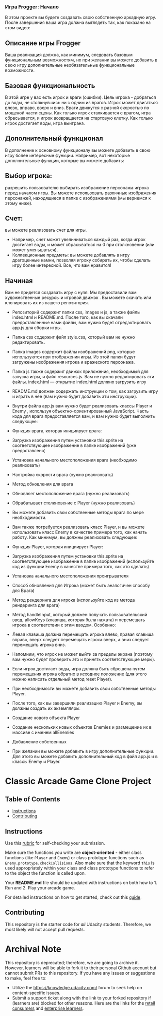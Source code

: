 ### Игра Frogger: Начало

В этом проекте вы будете создавать свою собственную аркадную игру. После завершения ваша игра должна выглядеть так, как показано на этом видео:
[](https://www.youtube.com/watch?v=SxeHV1kt7iU&feature=youtu.be)


## Описание игры Frogger
Ваша реализация должна, как минимум, следовать базовым функциональным возможностям, но при желании вы можете добавить в свою игру дополнительные необязательные функциональные возможности.


## Базовая функциональность
В этой игре у вас есть игрок и враги (ошибки). Цель игрока - добраться до воды, не столкнувшись ни с одним из врагов. Игрок может двигаться влево, вправо, вверх и вниз. Враги движутся с разной скоростью по мощеной части сцены. Как только игрок сталкивается с врагом, игра сбрасывается, и игрок возвращается на стартовую клетку. Как только игрок достигает воды, игра выиграна.





## Дополнительный функционал
В дополнение к основному функционалу вы можете добавить в свою игру более интересные функции. Например, вот некоторые дополнительные функции, которые вы можете добавить:

## Выбор игрока: 
разрешить пользователю выбирать изображение персонажа игрока перед началом игры. Вы можете использовать различные изображения персонажей, находящиеся в папке с изображениями (мы вернемся к этому ниже).
## Счет: 
вы можете реализовать счет для игры. 
- Например, счет может увеличиваться каждый раз, когда игрок достигает воды, и может сбрасываться на 0 при столкновении (или может уменьшаться).
- Коллекционные предметы: вы можете добавлять в игру драгоценные камни, позволяя игроку собирать их, чтобы сделать игру более интересной.
Все, что вам нравится!

## Начиная
Вам не придется создавать игру с нуля. Мы предоставили вам художественные ресурсы и игровой движок  . Вы можете скачать или клонировать их из нашего репозитория. 


- Репозиторий содержит папки css, images и js, а также файлы index.html и README.md. После того, как вы скачали предоставленные нами файлы, вам нужно будет отредактировать app.js  для сборки игры.


- Папка css содержит файл style.css, который вам не нужно редактировать.
- Папка images содержит файлы изображений png, которые используются при отображении игры. Из этой папки будут загружены изображения игрока и вражеского персонажа.
- Папка js также содержит движок приложения, необходимый для запуска игры, и файл resources.js. Вам не нужно редактировать эти файлы.
index.html — открытие index.html должно загрузить игру
- README.md должен содержать инструкции о том, как загрузить игру и играть в нее (вам нужно будет добавить эти инструкции).

- Внутри файла app.js  вам нужно будет реализовать классы Player  и Enemy  , используя объектно-ориентированный JavaScript. Часть кода для врага предоставляется вам, и вам нужно будет выполнить следующее:

- Функция врага, которая инициирует врага:
- Загрузка изображения путем установки this.sprite на соответствующее изображение в папке изображений (уже предоставлено)
- Установка начального местоположения врага (необходимо реализовать)
- Настройка скорости врага (нужно реализовать)
- Метод обновления для врага
- Обновляет местоположение врага (нужно реализовать)
- Обрабатывает столкновение с Player (нужно реализовать)
- Вы можете добавить свои собственные методы врага по мере необходимости.

- Вам также потребуется реализовать класс Player, и вы можете использовать класс Enemy в качестве примера того, как начать работу. Как минимум, вы должны реализовать следующее:

- Функция Player, которая инициирует Player:
- Загрузка изображения путем установки this.sprite на соответствующее изображение в папке изображений (используйте код из функции Enemy в качестве примера того, как это сделать)
- Установка начального местоположения проигрывателя
- Способ обновления для Игрока (может быть аналогичен способу для Врага)
- Метод рендеринга для игрока (используйте код из метода рендеринга для врага)
- Метод handleInput, который должен получать пользовательский ввод, allowKeys  (клавиша, которая была нажата) и перемещать игрока в соответствии с этим вводом. Особенно:
- Левая клавиша должна перемещать игрока влево, правая клавиша вправо, вверх следует перемещать игрока вверх, а вниз следует перемещать игрока вниз.
- Напомним, что игрок не может выйти за пределы экрана (поэтому вам нужно будет проверить это и принять соответствующие меры).
- Если игрок достигает воды, игра должна быть сброшена путем перемещения игрока обратно в исходное положение (для этого можно написать отдельный метод reset Player).
- При необходимости вы можете добавить свои собственные методы Player.

- После того, как вы завершили реализацию Player и Enemy, вы должны создать их экземпляры:

- Создание нового объекта Player
- Создание нескольких новых объектов Enemies и размещение их в массиве с именем allEnemies

- Добавление собственных
- При желании вы можете добавить в игру дополнительные функции. Для этого вы можете добавить дополнительный код в файл app.js и в классы Enemy и Player.


# Classic Arcade Game Clone Project

## Table of Contents

- [Instructions](#instructions)
- [Contributing](#contributing)

## Instructions

Use this [rubric](https://review.udacity.com/#!/rubrics/15/view) for self-checking your submission.

Make sure the functions you write are **object-oriented** - either class functions (like `Player` and `Enemy`) or class prototype functions such as `Enemy.prototype.checkCollisions`. Also make sure that the keyword `this` is used appropriately within your class and class prototype functions to refer to the object the function is called upon.

Your **README.md** file should be updated with instructions on both how to 1. Run and 2. Play your arcade game.

For detailed instructions on how to get started, check out this [guide](https://docs.google.com/document/d/1v01aScPjSWCCWQLIpFqvg3-vXLH2e8_SZQKC8jNO0Dc/pub?embedded=true).

## Contributing

This repository is the starter code for _all_ Udacity students. Therefore, we most likely will not accept pull requests.

 # Archival Note 
 This repository is deprecated; therefore, we are going to archive it. However, learners will be able to fork it to their personal Github account but cannot submit PRs to this repository. If you have any issues or suggestions to make, feel free to: 
- Utilize the https://knowledge.udacity.com/ forum to seek help on content-specific issues. 
- Submit a support ticket along with the link to your forked repository if (learners are) blocked for other reasons. Here are the links for the [retail consumers](https://udacity.zendesk.com/hc/en-us/requests/new) and [enterprise learners](https://udacityenterprise.zendesk.com/hc/en-us/requests/new?ticket_form_id=360000279131).